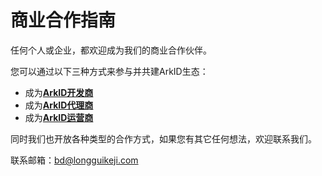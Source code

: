 # 商业合作指南

任何个人或企业，都欢迎成为我们的商业合作伙伴。

您可以通过以下三种方式来参与并共建ArkID生态：

* 成为[**ArkID开发商**](./%20%20ArkID开发商/)
* 成为[**ArkID代理商**](./%20代理商/)
* 成为[**ArkID运营商**](./%20运营商/)

同时我们也开放各种类型的合作方式，如果您有其它任何想法，欢迎联系我们。

联系邮箱：[bd@longguikeji.com](mailto:bd@longguikeji.com)